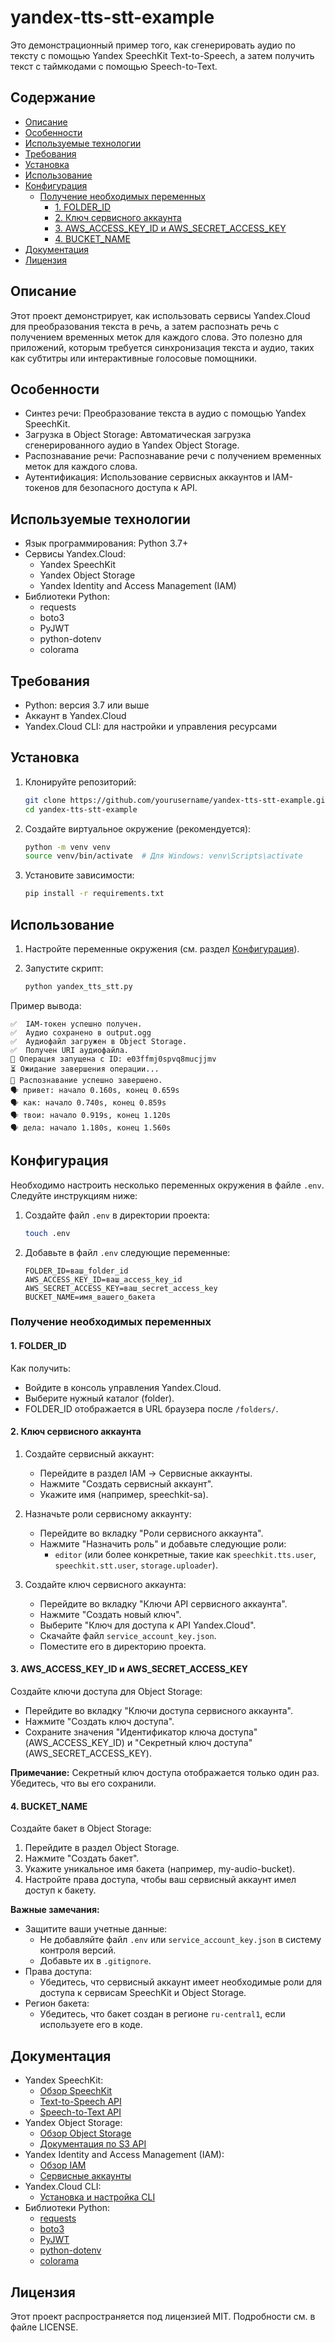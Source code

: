 # yandex-tts-stt-example

Это демонстрационный пример того, как сгенерировать аудио по тексту с помощью Yandex SpeechKit Text-to-Speech, а затем получить текст с таймкодами с помощью Speech-to-Text.

## Содержание
- [Описание](#описание)
- [Особенности](#особенности)
- [Используемые технологии](#используемые-технологии)
- [Требования](#требования)
- [Установка](#установка)
- [Использование](#использование)
- [Конфигурация](#конфигурация)
  - [Получение необходимых переменных](#получение-необходимых-переменных)
    - [1. FOLDER_ID](#1-folder_id)
    - [2. Ключ сервисного аккаунта](#2-ключ-сервисного-аккаунта)
    - [3. AWS_ACCESS_KEY_ID и AWS_SECRET_ACCESS_KEY](#3-aws_access_key_id-и-aws_secret_access_key)
    - [4. BUCKET_NAME](#4-bucket_name)
- [Документация](#документация)
- [Лицензия](#лицензия)

## Описание

Этот проект демонстрирует, как использовать сервисы Yandex.Cloud для преобразования текста в речь, а затем распознать речь с получением временных меток для каждого слова. Это полезно для приложений, которым требуется синхронизация текста и аудио, таких как субтитры или интерактивные голосовые помощники.

## Особенности

- Синтез речи: Преобразование текста в аудио с помощью Yandex SpeechKit.
- Загрузка в Object Storage: Автоматическая загрузка сгенерированного аудио в Yandex Object Storage.
- Распознавание речи: Распознавание речи с получением временных меток для каждого слова.
- Аутентификация: Использование сервисных аккаунтов и IAM-токенов для безопасного доступа к API.

## Используемые технологии

- Язык программирования: Python 3.7+
- Сервисы Yandex.Cloud:
  - Yandex SpeechKit
  - Yandex Object Storage
  - Yandex Identity and Access Management (IAM)
- Библиотеки Python:
  - requests
  - boto3
  - PyJWT
  - python-dotenv
  - colorama

## Требования

- Python: версия 3.7 или выше
- Аккаунт в Yandex.Cloud
- Yandex.Cloud CLI: для настройки и управления ресурсами

## Установка

1. Клонируйте репозиторий:

   ```bash
   git clone https://github.com/yourusername/yandex-tts-stt-example.git
   cd yandex-tts-stt-example
   ```

2. Создайте виртуальное окружение (рекомендуется):

   ```bash
   python -m venv venv
   source venv/bin/activate  # Для Windows: venv\Scripts\activate
   ```

3. Установите зависимости:

   ```bash
   pip install -r requirements.txt
   ```

## Использование

1. Настройте переменные окружения (см. раздел [Конфигурация](#конфигурация)).

2. Запустите скрипт:

   ```bash
   python yandex_tts_stt.py
   ```

Пример вывода:

```
✅  IAM-токен успешно получен.
✅  Аудио сохранено в output.ogg
✅  Аудиофайл загружен в Object Storage.
✅  Получен URI аудиофайла.
📝 Операция запущена с ID: e03ffmj0spvq8mucjjmv
⏳ Ожидание завершения операции...
🎉 Распознавание успешно завершено.
🗣️ привет: начало 0.160s, конец 0.659s
🗣️ как: начало 0.740s, конец 0.859s
🗣️ твои: начало 0.919s, конец 1.120s
🗣️ дела: начало 1.180s, конец 1.560s
```

## Конфигурация

Необходимо настроить несколько переменных окружения в файле `.env`. Следуйте инструкциям ниже:

1. Создайте файл `.env` в директории проекта:

   ```bash
   touch .env
   ```

2. Добавьте в файл `.env` следующие переменные:

   ```dotenv
   FOLDER_ID=ваш_folder_id
   AWS_ACCESS_KEY_ID=ваш_access_key_id
   AWS_SECRET_ACCESS_KEY=ваш_secret_access_key
   BUCKET_NAME=имя_вашего_бакета
   ```

### Получение необходимых переменных

#### 1. FOLDER_ID

Как получить:
- Войдите в консоль управления Yandex.Cloud.
- Выберите нужный каталог (folder).
- FOLDER_ID отображается в URL браузера после `/folders/`.

#### 2. Ключ сервисного аккаунта

1. Создайте сервисный аккаунт:
   - Перейдите в раздел IAM -> Сервисные аккаунты.
   - Нажмите "Создать сервисный аккаунт".
   - Укажите имя (например, speechkit-sa).

2. Назначьте роли сервисному аккаунту:
   - Перейдите во вкладку "Роли сервисного аккаунта".
   - Нажмите "Назначить роль" и добавьте следующие роли:
     - `editor` (или более конкретные, такие как `speechkit.tts.user`, `speechkit.stt.user`, `storage.uploader`).

3. Создайте ключ сервисного аккаунта:
   - Перейдите во вкладку "Ключи API сервисного аккаунта".
   - Нажмите "Создать новый ключ".
   - Выберите "Ключ для доступа к API Yandex.Cloud".
   - Скачайте файл `service_account_key.json`.
   - Поместите его в директорию проекта.

#### 3. AWS_ACCESS_KEY_ID и AWS_SECRET_ACCESS_KEY

Создайте ключи доступа для Object Storage:
- Перейдите во вкладку "Ключи доступа сервисного аккаунта".
- Нажмите "Создать ключ доступа".
- Сохраните значения "Идентификатор ключа доступа" (AWS_ACCESS_KEY_ID) и "Секретный ключ доступа" (AWS_SECRET_ACCESS_KEY).

**Примечание:** Секретный ключ доступа отображается только один раз. Убедитесь, что вы его сохранили.

#### 4. BUCKET_NAME

Создайте бакет в Object Storage:
1. Перейдите в раздел Object Storage.
2. Нажмите "Создать бакет".
3. Укажите уникальное имя бакета (например, my-audio-bucket).
4. Настройте права доступа, чтобы ваш сервисный аккаунт имел доступ к бакету.

**Важные замечания:**

- Защитите ваши учетные данные:
  - Не добавляйте файл `.env` или `service_account_key.json` в систему контроля версий.
  - Добавьте их в `.gitignore`.
- Права доступа:
  - Убедитесь, что сервисный аккаунт имеет необходимые роли для доступа к сервисам SpeechKit и Object Storage.
- Регион бакета:
  - Убедитесь, что бакет создан в регионе `ru-central1`, если используете его в коде.

## Документация

- Yandex SpeechKit:
  - [Обзор SpeechKit](https://cloud.yandex.ru/docs/speechkit/)
  - [Text-to-Speech API](https://cloud.yandex.ru/docs/speechkit/tts/)
  - [Speech-to-Text API](https://cloud.yandex.ru/docs/speechkit/stt/)
- Yandex Object Storage:
  - [Обзор Object Storage](https://cloud.yandex.ru/docs/storage/)
  - [Документация по S3 API](https://cloud.yandex.ru/docs/storage/s3/)
- Yandex Identity and Access Management (IAM):
  - [Обзор IAM](https://cloud.yandex.ru/docs/iam/)
  - [Сервисные аккаунты](https://cloud.yandex.ru/docs/iam/concepts/users/service-accounts)
- Yandex.Cloud CLI:
  - [Установка и настройка CLI](https://cloud.yandex.ru/docs/cli/quickstart)
- Библиотеки Python:
  - [requests](https://docs.python-requests.org/)
  - [boto3](https://boto3.amazonaws.com/v1/documentation/api/latest/index.html)
  - [PyJWT](https://pyjwt.readthedocs.io/)
  - [python-dotenv](https://github.com/theskumar/python-dotenv)
  - [colorama](https://github.com/tartley/colorama)

## Лицензия

Этот проект распространяется под лицензией MIT. Подробности см. в файле LICENSE.
